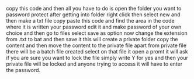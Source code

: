 copy this code and then all you have to do is open the folder you want to password protect after getting into folder right click then select new and then make a txt file copy paste this code and find the area in the code where it is written your password edit it and make password of your own choice and then go to files select save as option now change the extension from .txt to bat and then save it this will create a private folder copy the content and then move the content to the private file apart from private file there will be a batch file created select on that file it open a promt it will ask if you are sure you want to lock the file simply write Y for yes and then your private file will be locked and anyone trying to access it will have to enter the password.
